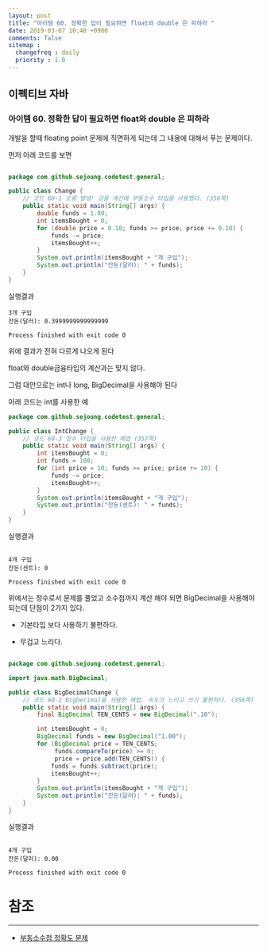 ```yaml
---
layout: post
title: "아이템 60. 정확한 답이 필요하면 float와 double 은 피하라 "
date: 2019-03-07 10:40 +0900
comments: false
sitemap :
  changefreq : daily
  priority : 1.0
---
```

## 이펙티브 자바

### 아이템 60. 정확한 답이 필요하면 float와 double 은 피하라 

개발을 할때 floating point 문제에 직면하게 되는데 그 내용에 대해서 푸는 문제이다.

먼저 아래 코드를 보면

```java

package com.github.sejoung.codetest.general;

public class Change {
    // 코드 60-1 오류 발생! 금융 계산에 부동소수 타입을 사용했다. (356쪽)
    public static void main(String[] args) {
        double funds = 1.00;
        int itemsBought = 0;
        for (double price = 0.10; funds >= price; price += 0.10) {
            funds -= price;
            itemsBought++;
        }
        System.out.println(itemsBought + "개 구입");
        System.out.println("잔돈(달러): " + funds);
    }
}


```
실행결과
```
3개 구입
잔돈(달러): 0.3999999999999999

Process finished with exit code 0
```
위에 결과가 전혀 다르게 나오게 된다 

float와 double금융타입의 계산과는 맞지 않다.

그럼 대안으로는 int나 long, BigDecimal을 사용해야 된다 

아래 코드는 int를 사용한 예

```java
package com.github.sejoung.codetest.general;

public class IntChange {
    // 코드 60-3 정수 타입을 사용한 해법 (357쪽)
    public static void main(String[] args) {
        int itemsBought = 0;
        int funds = 100;
        for (int price = 10; funds >= price; price += 10) {
            funds -= price;
            itemsBought++;
        }
        System.out.println(itemsBought + "개 구입");
        System.out.println("잔돈(센트): " + funds);
    }
}

```
실행결과
```

4개 구입
잔돈(센트): 0

Process finished with exit code 0
```
위에서는 정수로서 문제를 풀었고 소수점까지 계산 해야 되면 BigDecimal을 사용해야 되는데 
단점이 2가지 있다.

* 기본타입 보다 사용하기 불편하다.

* 무겁고 느리다. 

```java

package com.github.sejoung.codetest.general;

import java.math.BigDecimal;

public class BigDecimalChange {
    // 코드 60-2 BigDecimal을 사용한 해법. 속도가 느리고 쓰기 불편하다. (356쪽)
    public static void main(String[] args) {
        final BigDecimal TEN_CENTS = new BigDecimal(".10");

        int itemsBought = 0;
        BigDecimal funds = new BigDecimal("1.00");
        for (BigDecimal price = TEN_CENTS;
             funds.compareTo(price) >= 0;
             price = price.add(TEN_CENTS)) {
            funds = funds.subtract(price);
            itemsBought++;
        }
        System.out.println(itemsBought + "개 구입");
        System.out.println("잔돈(달러): " + funds);
    }
}


```
실행결과
```

4개 구입
잔돈(달러): 0.00

Process finished with exit code 0
```


# 참조
-----
* [부동소수점 정확도 문제](https://ko.wikipedia.org/wiki/%EB%B6%80%EB%8F%99%EC%86%8C%EC%88%98%EC%A0%90#.EC.A0.95.ED.99.95.EB.8F.84_.EB.AC.B8.EC.A0.9C)


